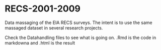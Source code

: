 # RECS-2001-2009
Data massaging of the EIA RECS surveys.  The intent is to use the same massaged dataset in several research projects.

Check the Datahandling files to see what is going on. .Rmd is the code in markdowna and .html is the result
